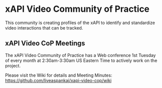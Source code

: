 # xAPI Video Community of Practice

This community is creating profiles of the xAPI to identify and standardize video interactions that can be tracked.

## xAPI Video CoP Meetings

The xAPI Video Community of Practice has a Web conference 1st Tuesday of every month at 2:30am-3:30am US Eastern Time to actively work on the project. 

Please visit the Wiki for details and Meeting Minutes:  
https://github.com/liveaspankaj/xapi-video-cop/wiki

